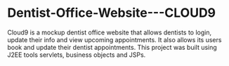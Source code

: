 # Dentist-Office-Website---CLOUD9
Cloud9 is a mockup dentist office website that allows dentists to login, update their info and view upcoming appointments. It also allows its users book and update their dentist appointments. This project was built using J2EE tools servlets, business objects and JSPs.
